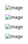 ![image](https://github.com/user-attachments/assets/77b16959-fe7f-4849-8c34-c58283fe9591)

![image](https://github.com/user-attachments/assets/f1233f26-ff95-40f6-9dab-8740723d9865)

![image](https://github.com/user-attachments/assets/7ed9cea8-141d-4eb6-adad-40f23bdada41)

![image](https://github.com/user-attachments/assets/457a4925-6846-492a-b646-b26042fe37a8)

